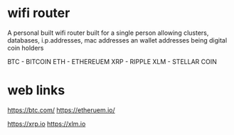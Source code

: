 # wifi router 
A personal built wifi router built for a single person
allowing clusters, databases, i.p.addresses, mac addresses
an wallet addresses being digital coin holders 

BTC - BITCOIN
ETH - ETHEREUEM
XRP - RIPPLE 
XLM - STELLAR COIN

# web links 
https://btc.com/ 
 https://etheruem.io/
 
https://xrp.io
 https://xlm.io

